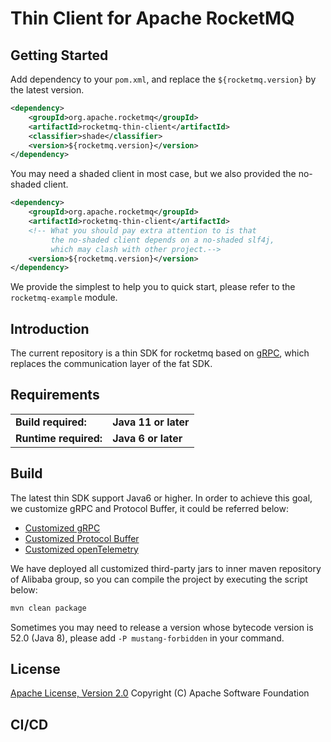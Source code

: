 # Thin Client for Apache RocketMQ

## Getting Started

Add dependency to your `pom.xml`, and replace the `${rocketmq.version}` by the latest version.

```xml
<dependency>
    <groupId>org.apache.rocketmq</groupId>
    <artifactId>rocketmq-thin-client</artifactId>
    <classifier>shade</classifier>
    <version>${rocketmq.version}</version>
</dependency>
```

You may need a shaded client in most case, but we also provided the no-shaded client.

```xml
<dependency>
    <groupId>org.apache.rocketmq</groupId>
    <artifactId>rocketmq-thin-client</artifactId>
    <!-- What you should pay extra attention to is that
         the no-shaded client depends on a no-shaded slf4j,
         which may clash with other project.-->
    <version>${rocketmq.version}</version>
</dependency>
```

We provide the simplest to help you to quick start, please refer to the `rocketmq-example` module.

## Introduction

The current repository is a thin SDK for rocketmq based on [gRPC](https://grpc.io/), which replaces the communication
layer of the fat SDK.

## Requirements

<table>
  <tr>
    <td><b>Build required:</b></td>
    <td><b>Java 11 or later</b></td>
  </tr>
  <tr>
    <td><b>Runtime required:</b></td>
    <td><b>Java 6 or later</b></td>
  </tr>
</table>

## Build

The latest thin SDK support Java6 or higher. In order to achieve this goal, we customize gRPC and Protocol Buffer, it
could be referred below:

* [Customized gRPC](http://gitlab.alibaba-inc.com/rocketmq-client/grpc-java)
* [Customized Protocol Buffer](http://gitlab.alibaba-inc.com/rocketmq-client/protobuf)
* [Customized openTelemetry](http://gitlab.alibaba-inc.com/rocketmq-client/opentelemetry-java)

We have deployed all customized third-party jars to inner maven repository of Alibaba group, so you can compile the
project by executing the script below:

```bash
mvn clean package
```

Sometimes you may need to release a version whose bytecode version is 52.0 (Java 8), please add `-P mustang-forbidden`
in your command.

## License

[Apache License, Version 2.0](http://www.apache.org/licenses/LICENSE-2.0.html) Copyright (C) Apache Software Foundation

## CI/CD
